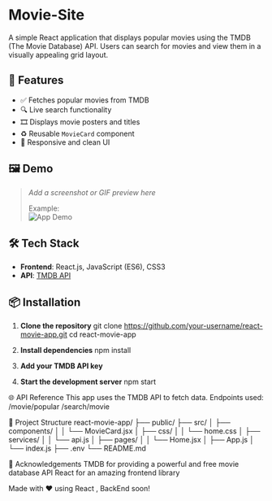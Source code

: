 # Movie-Site
A simple React application that displays popular movies using the TMDB (The Movie Database) API. Users can search for movies and view them in a visually appealing grid layout.

## 🚀 Features

- ✅ Fetches popular movies from TMDB
- 🔍 Live search functionality
- 🎞️ Displays movie posters and titles
- ♻️ Reusable `MovieCard` component
- 📱 Responsive and clean UI

## 🖼️ Demo

> _Add a screenshot or GIF preview here_
>  
> Example:  
> ![App Demo](./demo.gif)

## 🛠️ Tech Stack

- **Frontend**: React.js, JavaScript (ES6), CSS3
- **API**: [TMDB API](https://developers.themoviedb.org/3)

## 📦 Installation

1. **Clone the repository**
git clone https://github.com/your-username/react-movie-app.git
cd react-movie-app

2. **Install dependencies**
npm install

3. **Add your TMDB API key**

4. **Start the development server**
npm start

🌐 API Reference
This app uses the TMDB API to fetch data. Endpoints used:
/movie/popular
/search/movie

📁 Project Structure
react-movie-app/
├── public/
├── src/
│   ├── components/
│   │   └── MovieCard.jsx
│   ├── css/
│   │   └── home.css
│   ├── services/
│   │   └── api.js
│   ├── pages/
│   │   └── Home.jsx
│   ├── App.js
│   └── index.js
├── .env
└── README.md

🙌 Acknowledgements
TMDB for providing a powerful and free movie database API
React for an amazing frontend library

Made with ❤️ using React , BackEnd soon!
